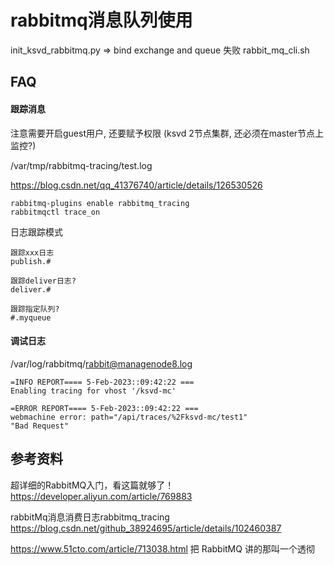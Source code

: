 # rabbitmq消息队列使用

init_ksvd_rabbitmq.py
=> bind exchange and queue 失败
rabbit_mq_cli.sh

## FAQ

#### 跟踪消息

注意需要开启guest用户, 还要赋予权限
(ksvd 2节点集群, 还必须在master节点上监控?)

/var/tmp/rabbitmq-tracing/test.log

https://blog.csdn.net/qq_41376740/article/details/126530526
```
rabbitmq-plugins enable rabbitmq_tracing
rabbitmqctl trace_on
```

日志跟踪模式
```
跟踪xxx日志
publish.#

跟踪deliver日志?
deliver.#

跟踪指定队列?
#.myqueue
```

#### 调试日志

/var/log/rabbitmq/rabbit@managenode8.log
```
=INFO REPORT==== 5-Feb-2023::09:42:22 ===
Enabling tracing for vhost '/ksvd-mc'

=ERROR REPORT==== 5-Feb-2023::09:42:22 ===
webmachine error: path="/api/traces/%2Fksvd-mc/test1"
"Bad Request"
```

## 参考资料

超详细的RabbitMQ入门，看这篇就够了！
https://developer.aliyun.com/article/769883

rabbitMq消息消费日志rabbitmq_tracing
https://blog.csdn.net/github_38924695/article/details/102460387

https://www.51cto.com/article/713038.html
把 RabbitMQ 讲的那叫一个透彻

